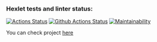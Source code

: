 ### Hexlet tests and linter status:
[![Actions Status](https://github.com/Midnight95/python-project-83/workflows/hexlet-check/badge.svg)](https://github.com/Midnight95/python-project-83/actions)
[![Github Actions Status](https://github.com/Midnight95/python-project-83/workflows/Python%20CI/badge.svg)](https://github.com/Midnight95/python-project-83/actions)
[![Maintainability](https://api.codeclimate.com/v1/badges/a35829300219c07f6809/maintainability)](https://codeclimate.com/github/Midnight95/python-project-83/maintainability)

You can check project [here](http://granovskydev.ru/)